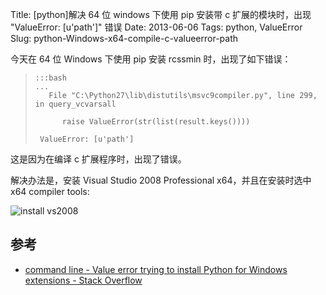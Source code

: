 Title: [python]解决 64 位 windows 下使用 pip 安装带 c 扩展的模块时，出现 "ValueError: [u'path']" 错误
Date: 2013-06-06
Tags: python, ValueError
Slug: python-Windows-x64-compile-c-valueerror-path

今天在 64 位 Windows 下使用 pip 安装 rcssmin 时，出现了如下错误：

>     :::bash
>     ...
>        File "C:\Python27\lib\distutils\msvc9compiler.py", line 299, in query_vcvarsall
>      
>           raise ValueError(str(list(result.keys())))
>      
>      ValueError: [u'path']

这是因为在编译 c 扩展程序时，出现了错误。

解决办法是，安装 Visual Studio 2008 Professional x64，并且在安装时选中 x64 compiler tools:

![install vs2008](/static/images/install_vs_x64_compiler_tools.png)

## 参考

* [command line - Value error trying to install Python for Windows extensions - Stack Overflow](http://stackoverflow.com/questions/4676728/value-error-trying-to-install-python-for-windows-extensions)
